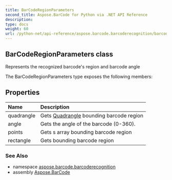 ```yaml
---
title: BarCodeRegionParameters
second_title: Aspose.BarCode for Python via .NET API Reference
description: 
type: docs
weight: 60
url: /python-net/api-reference/aspose.barcode.barcoderecognition/barcoderegionparameters/
---
```


## BarCodeRegionParameters class

Represents the recognized barcode's region and barcode angle

The BarCodeRegionParameters type exposes the following members:
## Properties
| Name | Description |
| :- | :- |
|quadrangle|Gets [Quadrangle](/barcode/python-net/api-reference/aspose.barcode.barcoderecognition/quadrangle/) bounding barcode region|
|angle|Gets the angle of the barcode (0-360).|
|points|Gets s array bounding barcode region|
|rectangle|Gets  bounding barcode region|

### See Also

* namespace [aspose.barcode.barcoderecognition](/barcode/python-net/api-reference/aspose.barcode.barcoderecognition/)
* assembly [Aspose.BarCode](/barcode/python-net/api-reference/)


